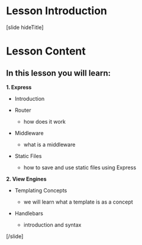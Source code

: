# Lesson Introduction

[slide hideTitle]
# Lesson Content

## In this lesson you will learn:

**1. Express​**

- Introduction​

- Router​
   - how does it work

- Middleware​
   - what is a middleware

- Static Files​
   - how to save and use static files using Express
   
**2. View Engines**​

- Templating Concepts​
   - we will learn what a template is as a concept

- Handlebars
  - introduction and syntax
  
[/slide]